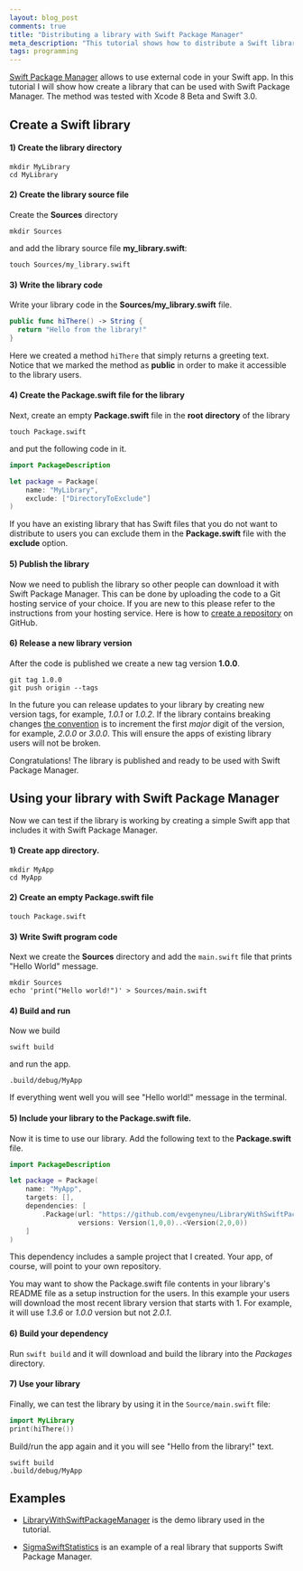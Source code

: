 ```yaml
---
layout: blog_post
comments: true
title: "Distributing a library with Swift Package Manager"
meta_description: "This tutorial shows how to distribute a Swift library with Swift Package Manager."
tags: programming
---
```



[Swift Package Manager](https://swift.org/package-manager/) allows to use external code in your Swift app. In this tutorial I will show how create a library that can be used with Swift Package Manager. The method was tested with Xcode 8 Beta and Swift 3.0.

## Create a Swift library

#### 1) Create the library directory

```
mkdir MyLibrary
cd MyLibrary
```

#### 2) Create the library source file


Create the **Sources** directory

```
mkdir Sources
```

and add the library source file **my_library.swift**:

```
touch Sources/my_library.swift
```


#### 3) Write the library code

Write your library code in the **Sources/my_library.swift** file.

```Swift
public func hiThere() -> String {
  return "Hello from the library!"
}
```

Here we created a method `hiThere` that simply returns a greeting text. Notice that we marked the method as **public** in order to make it accessible to the library users.


#### 4) Create the Package.swift file for the library

Next, create an empty **Package.swift** file in the **root directory** of the library

```
touch Package.swift
```

and put the following code in it.

```Swift
import PackageDescription

let package = Package(
    name: "MyLibrary",
    exclude: ["DirectoryToExclude"]
)
```

If you have an existing library that has Swift files that you do not want to distribute to users you can exclude them in the **Package.swift** file with the **exclude** option.


#### 5) Publish the library

Now we need to publish the library so other people can download it with Swift Package Manager. This can be done by uploading the code to a Git hosting service of your choice. If you are new to this please refer to the instructions from your hosting service. Here is how to [create a repository](https://help.github.com/articles/adding-an-existing-project-to-github-using-the-command-line/) on GitHub.

#### 6) Release a new library version


After the code is published we create a new tag version **1.0.0**.

```
git tag 1.0.0
git push origin --tags
```

In the future you can release updates to your library by creating new version tags, for example, *1.0.1* or *1.0.2*. If the library contains breaking changes [the convention](http://semver.org/) is to increment the first *major* digit of the version, for example, *2.0.0* or *3.0.0*. This will ensure the apps of existing library users will not be broken.

Congratulations! The library is published and ready to be used with Swift Package Manager.

## Using your library with Swift Package Manager

Now we can test if the library is working by creating a simple Swift app that includes it with Swift Package Manager.

#### 1) Create app directory.

```
mkdir MyApp
cd MyApp
```

#### 2) Create an empty Package.swift file

```
touch Package.swift
```

#### 3) Write Swift program code

Next we create the **Sources** directory and add the `main.swift` file that prints "Hello World" message.

```
mkdir Sources
echo 'print("Hello world!")' > Sources/main.swift
```


#### 4) Build and run

Now we build

```
swift build
```

and run the app.

```
.build/debug/MyApp
```

If everything went well you will see "Hello world!" message in the terminal.

#### 5) Include your library to the Package.swift file.

Now it is time to use our library. Add the following text to the **Package.swift** file.

```Swift
import PackageDescription

let package = Package(
    name: "MyApp",
    targets: [],
    dependencies: [
        .Package(url: "https://github.com/evgenyneu/LibraryWithSwiftPackageManager.git",
                 versions: Version(1,0,0)..<Version(2,0,0))
    ]
)
```

This dependency includes a sample project that I created. Your app, of course, will point to your own repository.

You may want to show the Package.swift file contents in your library's README file as a setup instruction for the users. In this example your users will download the most recent library version that starts with 1. For example, it will use *1.3.6* or *1.0.0* version but not *2.0.1*.

#### 6) Build your dependency

Run `swift build` and it will download and build the library into the *Packages* directory.


#### 7) Use your library

Finally, we can test the library by using it in the `Source/main.swift` file:

```Swift
import MyLibrary
print(hiThere())
```

Build/run the app again and it you will see "Hello from the library!" text.

```
swift build
.build/debug/MyApp
```



## Examples

* [LibraryWithSwiftPackageManager](https://github.com/evgenyneu/LibraryWithSwiftPackageManager) is the demo library used in the tutorial.

* [SigmaSwiftStatistics](https://github.com/evgenyneu/SigmaSwiftStatistics) is an example of a real library that supports Swift Package Manager.


